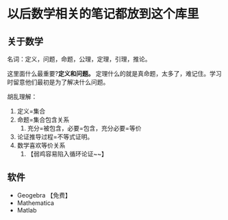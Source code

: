以后数学相关的笔记都放到这个库里
=============================

## 关于数学
名词：定义，问题，命题，公理，定理，引理，推论。

这里面什么最重要?**定义和问题。**
定理什么的就是真命题，太多了，难记住。学习时留意他们最初是为了解决什么问题。

胡乱理解：
1. 定义=集合
2. 命题=集合包含关系
   1. 充分=被包含，必要=包含，充分必要=等价
3. 论证推导过程=不等式证明。
4. 数学喜欢等价关系
   1. 【弱鸡容易陷入循环论证~~】

## 软件
- Geogebra 【免费】
- Mathematica
- Matlab
